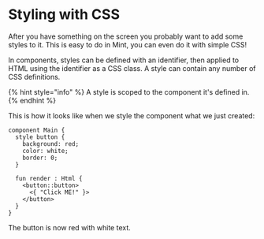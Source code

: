 # Styling with CSS

After you have something on the screen you probably want to add some styles to it. This is easy to do in Mint, you can even do it with simple CSS!

In components, styles can be defined with an identifier, then applied to HTML using the identifier as a CSS class. A style can contain any number of CSS definitions.

{% hint style="info" %}
A style is scoped to the component it's defined in.
{% endhint %}

This is how it looks like when we style the component what we just created:

```text
component Main {
  style button {
    background: red;
    color: white;
  	border: 0;
  }

  fun render : Html {
    <button::button>
      <{ "Click ME!" }>
    </button>
  }
}
```

The button is now red with white text.
